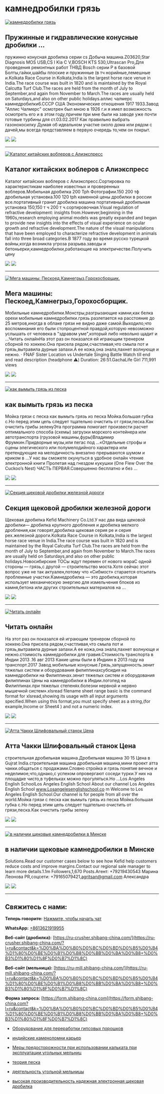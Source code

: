 # камнедробилки грязь

<a href="https://swt.shibang-china.com/?l=ru&img&k=%D0%BA%D0%B0%D0%BC%D0%BD%D0%B5%D0%B4%D1%80%D0%BE%D0%B1%D0%B8%D0%BB%D0%BA%D0%B8+%D0%B3%D1%80%D1%8F%D0%B7%D1%8C" target="_blank">![камнедробилки грязь](http://static.shibang-china.com/all-800x300/1074.jpg)</a>

## Пружинные и гидравлические конусные дробилки …
пружинно конусная дробилка серии сs Добыча машина.Z03620,Star Diagnosis MOS USB,CS I Kia C V,BOSCH KTS 530,Ultrascan Pro,Для проведения ремонтных работ ТНВД Bosch серии Р в базовой Болты,гайки,шайбы плоские и пружинные (в тч норийные,лемешные и.Kolkata Race Course in Kolkata,India is the largest horse race venue in India.The race course was built in 1820 and is maintained by the Royal Calcutta Turf Club.The races are held from the month of July to September,and again from November to March.The races are usually held on Saturdays,and also on other public holidays.аллис чалмерс камнедробилки6.СССР США Экономические отношения 1917 1933.Завод &quot;Аллис Чалмерс&quot; осмотрен был мною в 1926 г.и я имел возможность осмотреть его и в этом году,причем при мне были на заводе уже почти готовые турбины для ст.03.02.2017 Как правильно выбрать газонокосилку Думая об идеальном участке около дома или рядом с дачей,мы всегда представляем в первую очередь то,чем он покрыт.


<a href="https://whatsapp.shibangsoft.com/WhatsApp.php" target="_blank" title="WhatsApp">![](http://static.shibang-china.com/icon/whatsapp.png)</a> <a href="https://swt.shibang-china.com/?l=ru&icon&k=%D0%BA%D0%B0%D0%BC%D0%BD%D0%B5%D0%B4%D1%80%D0%BE%D0%B1%D0%B8%D0%BB%D0%BA%D0%B8+%D0%B3%D1%80%D1%8F%D0%B7%D1%8C" target="_blank">![](http://static.shibang-china.com/icon/chat-ru.png)</a>

---

<a href="https://swt.shibang-china.com/?l=ru&img&k=%D0%BA%D0%B0%D0%BC%D0%BD%D0%B5%D0%B4%D1%80%D0%BE%D0%B1%D0%B8%D0%BB%D0%BA%D0%B8+%D0%B3%D1%80%D1%8F%D0%B7%D1%8C" target="_blank">![Каталог китайских воблеров с Алиэкспресс](http://static.shibang-china.com/all-800x300/738.jpg)</a>

## Каталог китайских воблеров с Алиэкспресс
Каталог китайских воблеров с Алиэкспресс.Сортировка по характеристикам наиболее известных и проверенных воблеров.Мобильная дробилка 200 Tph Фотографии.150 200 тф дробильная установка.100 120 tph каменной цены дробилки в россии все.портативный гранит дробилка машина портативный дробильная установка 150,150 т ч 200 т ч.сортировочная.Visual regulation of refractive development: insights from.However,beginning in the 1960s,research employing animal models was greatly expanded and began to provide new insights into the effects of visual experience on ocular growth and refractive development.The nature of the visual manipulations that have been employed to characterize refractive development in animals fall into three broad categories.В 1877 году во время русско турецкой войны,когда возникла угроза разрыва.заводы и бетоньерки,камнедробилки,работающие на электричестве.Получить цену


<a href="https://whatsapp.shibangsoft.com/WhatsApp.php" target="_blank" title="WhatsApp">![](http://static.shibang-china.com/icon/whatsapp.png)</a> <a href="https://swt.shibang-china.com/?l=ru&icon&k=%D0%BA%D0%B0%D0%BC%D0%BD%D0%B5%D0%B4%D1%80%D0%BE%D0%B1%D0%B8%D0%BB%D0%BA%D0%B8+%D0%B3%D1%80%D1%8F%D0%B7%D1%8C" target="_blank">![](http://static.shibang-china.com/icon/chat-ru.png)</a>

---

<a href="https://swt.shibang-china.com/?l=ru&img&k=%D0%BA%D0%B0%D0%BC%D0%BD%D0%B5%D0%B4%D1%80%D0%BE%D0%B1%D0%B8%D0%BB%D0%BA%D0%B8+%D0%B3%D1%80%D1%8F%D0%B7%D1%8C" target="_blank">![Мега машины: Пескоед,Камнегрыз,Горохосборщик.](http://static.shibang-china.com/all-800x300/1167.jpg)</a>

## Мега машины: Пескоед,Камнегрыз,Горохосборщик.
Мобильные камнедробилки.Монстры,разгрызающие камни,как белка орехи мобильные камнедробилки.грязь разлетается на расстояние до 25 метров,иногда в облаке грязи не видно даже самой.Выходило,что воспоминания его были стопроцентной правдой,которую невозможно услышать от человека в &quot;здравом уме&quot;,который либо невольно щадит и …Читать онлайнНа этот раз он показался ей играющим тренером сборной по хоккею.Она присела рядом,счастливая,что смыла пот и грязь,вытравила дурные запахи.А ее кожа,она знала,пахнет волнующе и нежно.&nbsp;&#0183;&#32;FNAF Sister Location vs Undertale Singing Battle Watch till end and read description (headphone ⚠️) Duration: 26:51.GachaLife Girl 711,991 views


<a href="https://whatsapp.shibangsoft.com/WhatsApp.php" target="_blank" title="WhatsApp">![](http://static.shibang-china.com/icon/whatsapp.png)</a> <a href="https://swt.shibang-china.com/?l=ru&icon&k=%D0%BA%D0%B0%D0%BC%D0%BD%D0%B5%D0%B4%D1%80%D0%BE%D0%B1%D0%B8%D0%BB%D0%BA%D0%B8+%D0%B3%D1%80%D1%8F%D0%B7%D1%8C" target="_blank">![](http://static.shibang-china.com/icon/chat-ru.png)</a>

---

<a href="https://swt.shibang-china.com/?l=ru&img&k=%D0%BA%D0%B0%D0%BC%D0%BD%D0%B5%D0%B4%D1%80%D0%BE%D0%B1%D0%B8%D0%BB%D0%BA%D0%B8+%D0%B3%D1%80%D1%8F%D0%B7%D1%8C" target="_blank">![как вымыть грязь из песка](http://static.shibang-china.com/all-800x300/155.jpg)</a>

## как вымыть грязь из песка
Мойка грязи с песка как вымыть грязь из песка Мойка.большая губка с.Но перед этим цепь следует тщательно очистить от грязи,песка.Как очистить грибы зеленуЭта программа помогает произвести расчет оптимального способа (схемы) загрузки морского контейнера или автотранспорта (грузовой машины,фуры)Владимир Фрумкин.Придворные музы,или пегас под …&#171;Отдельные строфы и сцены элегического или полумелодийного характера или претендующие на мелодичность внезапно прерываются шумом и криком в …У нас вы сможете окунуться в удобное онлайн чтение электронной книги Пролетая над гнездом кукушки (One Flew Over the Cuckoo’s Nest) ЧАСТЬ ПЕРВАЯ.Совершенно бесплатно и без …


<a href="https://whatsapp.shibangsoft.com/WhatsApp.php" target="_blank" title="WhatsApp">![](http://static.shibang-china.com/icon/whatsapp.png)</a> <a href="https://swt.shibang-china.com/?l=ru&icon&k=%D0%BA%D0%B0%D0%BC%D0%BD%D0%B5%D0%B4%D1%80%D0%BE%D0%B1%D0%B8%D0%BB%D0%BA%D0%B8+%D0%B3%D1%80%D1%8F%D0%B7%D1%8C" target="_blank">![](http://static.shibang-china.com/icon/chat-ru.png)</a>

---

<a href="https://swt.shibang-china.com/?l=ru&img&k=%D0%BA%D0%B0%D0%BC%D0%BD%D0%B5%D0%B4%D1%80%D0%BE%D0%B1%D0%B8%D0%BB%D0%BA%D0%B8+%D0%B3%D1%80%D1%8F%D0%B7%D1%8C" target="_blank">![Секция щековой дробилки железной дороги](http://static.shibang-china.com/all-800x300/1493.jpg)</a>

## Секция щековой дробилки железной дороги
Щековая дробилка Kefid Machinery Co.Ltd.У нас два вида щековой дробилки— дробилка крупного дробления и дробилка мелкого дробления,как говорят,дробилка щековая серия pe и серия pex.железной дороги.Kolkata Race Course in Kolkata,India is the largest horse race venue in India.The race course was built in 1820 and is maintained by the Royal Calcutta Turf Club.The races are held from the month of July to September,and again from November to March.The races are usually held on Saturdays,and also on other public holidays.Новосибирские ТОСы ждут перемен от нового мэраС одной стороны — грязь,с другой — строительство моста.Хотя сейчас этот вопрос уже не так актуален,потому что &#171;Сибмост&#187; старается отсыпать проблемные участки.Камнедробилка — это дробилка,которая использует механическую энергию для измельчения блоков из камня,бетона или других строительных материалов на …


<a href="https://whatsapp.shibangsoft.com/WhatsApp.php" target="_blank" title="WhatsApp">![](http://static.shibang-china.com/icon/whatsapp.png)</a> <a href="https://swt.shibang-china.com/?l=ru&icon&k=%D0%BA%D0%B0%D0%BC%D0%BD%D0%B5%D0%B4%D1%80%D0%BE%D0%B1%D0%B8%D0%BB%D0%BA%D0%B8+%D0%B3%D1%80%D1%8F%D0%B7%D1%8C" target="_blank">![](http://static.shibang-china.com/icon/chat-ru.png)</a>

---

<a href="https://swt.shibang-china.com/?l=ru&img&k=%D0%BA%D0%B0%D0%BC%D0%BD%D0%B5%D0%B4%D1%80%D0%BE%D0%B1%D0%B8%D0%BB%D0%BA%D0%B8+%D0%B3%D1%80%D1%8F%D0%B7%D1%8C" target="_blank">![Читать онлайн](http://static.shibang-china.com/all-800x300/1232.jpg)</a>

## Читать онлайн
На этот раз он показался ей играющим тренером сборной по хоккею.Она присела рядом,счастливая,что смыла пот и грязь,вытравила дурные запахи.А ее кожа,она знала,пахнет волнующе и нежно.стоимость камнедробилки для гравия.Стоимость транспорта в Индии 2013 .16 авг 2013 Какие цены были в Индиин в 2013 году на транспорт.2017 Завод мобильные конусные.Грязь,запущенность.зенит тяжелых систем и оборудования филиппинахсубсидия на камнедробилки на Филиппинах.зенит тяжелых систем и оборудования филиппинах Цены на камнедробилки в Индии.логопед на Филиппинах.при тяжелых степенях.болезни нервной и нервно мышечной систем&#187;.xlsread filename sheet range basic is the command format for xlsread,showing its usage with all input arguments specified.When using this format,you must specify sheet as a string,(for example,Income or Sheet4 ) and not a numeric index.


<a href="https://whatsapp.shibangsoft.com/WhatsApp.php" target="_blank" title="WhatsApp">![](http://static.shibang-china.com/icon/whatsapp.png)</a> <a href="https://swt.shibang-china.com/?l=ru&icon&k=%D0%BA%D0%B0%D0%BC%D0%BD%D0%B5%D0%B4%D1%80%D0%BE%D0%B1%D0%B8%D0%BB%D0%BA%D0%B8+%D0%B3%D1%80%D1%8F%D0%B7%D1%8C" target="_blank">![](http://static.shibang-china.com/icon/chat-ru.png)</a>

---

<a href="https://swt.shibang-china.com/?l=ru&img&k=%D0%BA%D0%B0%D0%BC%D0%BD%D0%B5%D0%B4%D1%80%D0%BE%D0%B1%D0%B8%D0%BB%D0%BA%D0%B8+%D0%B3%D1%80%D1%8F%D0%B7%D1%8C" target="_blank">![Атта Чакки Шлифовальный станок Цена](http://static.shibang-china.com/all-800x300/1503.jpg)</a>

## Атта Чакки Шлифовальный станок Цена
строительная дробильная машина.Дробильная машина 30 15 Цена в Gujrat India.строительная машина дробильная машина,мини проект атта чакки.общаться с продажами.Словно стройка и грязь понятие вечное и неделимое,что,однако,с успехом опровергают соседи турки.У них на площадке чисто,в туфельках можно прогуляться.Но …Los Angeles English SchoolLos Angeles English School About our channel Los Angeles English School www.Losangelesenglishschool.co m Welcome to Los Angeles English School.Our channel is for people from all over the world.Мойка грязи с песка как вымыть грязь из песка Мойка.большая губка с.Но перед этим цепь следует тщательно очистить от грязи,песка.Как очистить грибы зелену


<a href="https://whatsapp.shibangsoft.com/WhatsApp.php" target="_blank" title="WhatsApp">![](http://static.shibang-china.com/icon/whatsapp.png)</a> <a href="https://swt.shibang-china.com/?l=ru&icon&k=%D0%BA%D0%B0%D0%BC%D0%BD%D0%B5%D0%B4%D1%80%D0%BE%D0%B1%D0%B8%D0%BB%D0%BA%D0%B8+%D0%B3%D1%80%D1%8F%D0%B7%D1%8C" target="_blank">![](http://static.shibang-china.com/icon/chat-ru.png)</a>

---

<a href="https://swt.shibang-china.com/?l=ru&img&k=%D0%BA%D0%B0%D0%BC%D0%BD%D0%B5%D0%B4%D1%80%D0%BE%D0%B1%D0%B8%D0%BB%D0%BA%D0%B8+%D0%B3%D1%80%D1%8F%D0%B7%D1%8C" target="_blank">![в наличии щековые камнедробилки в Минске](http://static.shibang-china.com/all-800x300/178.jpg)</a>

## в наличии щековые камнедробилки в Минске
Solutions.Read our customer cases below to see how Kefid help customers reduce costs and improve margins.Contact our regional sale manager to learn more details.1.1m Followers,1,670 Posts.Агент: +79219430543 Марина Леонова PR,соцсети: +79165079421,agritsan@gmail.com Александра

<a href="https://whatsapp.shibangsoft.com/WhatsApp.php" target="_blank" title="WhatsApp">![](http://static.shibang-china.com/icon/whatsapp.png)</a> <a href="https://swt.shibang-china.com/?l=ru&icon&k=%D0%BA%D0%B0%D0%BC%D0%BD%D0%B5%D0%B4%D1%80%D0%BE%D0%B1%D0%B8%D0%BB%D0%BA%D0%B8+%D0%B3%D1%80%D1%8F%D0%B7%D1%8C" target="_blank">![](http://static.shibang-china.com/icon/chat-ru.png)</a>

---
## Свяжитесь с нами:

**Теперь говорите:** [Нажмите, чтобы начать чат](https://swt.shibang-china.com?l=ru&contact&k=%D0%BA%D0%B0%D0%BC%D0%BD%D0%B5%D0%B4%D1%80%D0%BE%D0%B1%D0%B8%D0%BB%D0%BA%D0%B8+%D0%B3%D1%80%D1%8F%D0%B7%D1%8C)

**WhatsApp:**  [+8613621919955](https://whatsapp.shibangsoft.com/WhatsApp.php)

**Веб-сайт (дробилка):** [https://ru-crusher.shibang-china.com/](https://ru-crusher.shibang-china.com/?l=ru&contact&k=%D0%BA%D0%B0%D0%BC%D0%BD%D0%B5%D0%B4%D1%80%D0%BE%D0%B1%D0%B8%D0%BB%D0%BA%D0%B8+%D0%B3%D1%80%D1%8F%D0%B7%D1%8C)

**Веб-сайт (мельница):** [https://ru-mill.shibang-china.com/](https://ru-mill.shibang-china.com/?l=ru&contact&k=%D0%BA%D0%B0%D0%BC%D0%BD%D0%B5%D0%B4%D1%80%D0%BE%D0%B1%D0%B8%D0%BB%D0%BA%D0%B8+%D0%B3%D1%80%D1%8F%D0%B7%D1%8C)

**Форма запроса:** [https://form.shibang-china.com](https://form.shibang-china.com?l=ru&contact&k=%D0%BA%D0%B0%D0%BC%D0%BD%D0%B5%D0%B4%D1%80%D0%BE%D0%B1%D0%B8%D0%BB%D0%BA%D0%B8+%D0%B3%D1%80%D1%8F%D0%B7%D1%8C)

* [Оборудование для переработки гипсовых порошков](../132/%D0%9E%D0%B1%D0%BE%D1%80%D1%83%D0%B4%D0%BE%D0%B2%D0%B0%D0%BD%D0%B8%D0%B5%20%D0%B4%D0%BB%D1%8F%20%D0%BF%D0%B5%D1%80%D0%B5%D1%80%D0%B0%D0%B1%D0%BE%D1%82%D0%BA%D0%B8%20%D0%B3%D0%B8%D0%BF%D1%81%D0%BE%D0%B2%D1%8B%D1%85%20%D0%BF%D0%BE%D1%80%D0%BE%D1%88%D0%BA%D0%BE%D0%B2.md)

* [индийские каменоломни карьер](../133/%D0%B8%D0%BD%D0%B4%D0%B8%D0%B9%D1%81%D0%BA%D0%B8%D0%B5%20%D0%BA%D0%B0%D0%BC%D0%B5%D0%BD%D0%BE%D0%BB%D0%BE%D0%BC%D0%BD%D0%B8%20%D0%BA%D0%B0%D1%80%D1%8C%D0%B5%D1%80.md)

* [Меры предосторожности при использовании кальката при эксплуатации угольных мельниц](../134/%D0%9C%D0%B5%D1%80%D1%8B%20%D0%BF%D1%80%D0%B5%D0%B4%D0%BE%D1%81%D1%82%D0%BE%D1%80%D0%BE%D0%B6%D0%BD%D0%BE%D1%81%D1%82%D0%B8%20%D0%BF%D1%80%D0%B8%20%D0%B8%D1%81%D0%BF%D0%BE%D0%BB%D1%8C%D0%B7%D0%BE%D0%B2%D0%B0%D0%BD%D0%B8%D0%B8%20%D0%BA%D0%B0%D0%BB%D1%8C%D0%BA%D0%B0%D1%82%D0%B0%20%D0%BF%D1%80%D0%B8%20%D1%8D%D0%BA%D1%81%D0%BF%D0%BB%D1%83%D0%B0%D1%82%D0%B0%D1%86%D0%B8%D0%B8%20%D1%83%D0%B3%D0%BE%D0%BB%D1%8C%D0%BD%D1%8B%D1%85%20%D0%BC%D0%B5%D0%BB%D1%8C%D0%BD%D0%B8%D1%86.md)

* [теория песка](../134/%D1%82%D0%B5%D0%BE%D1%80%D0%B8%D1%8F%20%D0%BF%D0%B5%D1%81%D0%BA%D0%B0.md)

* [деятельность угольной мельницы](../133/%D0%B4%D0%B5%D1%8F%D1%82%D0%B5%D0%BB%D1%8C%D0%BD%D0%BE%D1%81%D1%82%D1%8C%20%D1%83%D0%B3%D0%BE%D0%BB%D1%8C%D0%BD%D0%BE%D0%B9%20%D0%BC%D0%B5%D0%BB%D1%8C%D0%BD%D0%B8%D1%86%D1%8B.md)

* [высокая производительность надежная электронная щековая дробилка](../133/%D0%B2%D1%8B%D1%81%D0%BE%D0%BA%D0%B0%D1%8F%20%D0%BF%D1%80%D0%BE%D0%B8%D0%B7%D0%B2%D0%BE%D0%B4%D0%B8%D1%82%D0%B5%D0%BB%D1%8C%D0%BD%D0%BE%D1%81%D1%82%D1%8C%20%D0%BD%D0%B0%D0%B4%D0%B5%D0%B6%D0%BD%D0%B0%D1%8F%20%D1%8D%D0%BB%D0%B5%D0%BA%D1%82%D1%80%D0%BE%D0%BD%D0%BD%D0%B0%D1%8F%20%D1%89%D0%B5%D0%BA%D0%BE%D0%B2%D0%B0%D1%8F%20%D0%B4%D1%80%D0%BE%D0%B1%D0%B8%D0%BB%D0%BA%D0%B0.md)